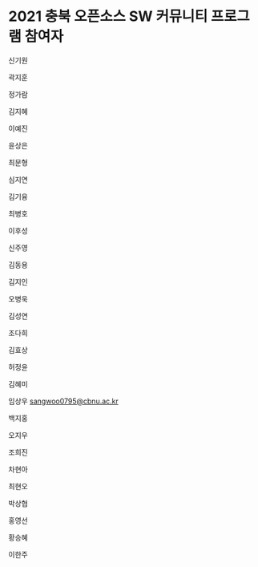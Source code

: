 # 2021 충북 오픈소스 SW 커뮤니티 프로그램 참여자

신기원

곽지훈

정가람

김지혜

이예진

윤상은

최문형

심지연

김기융

최병호

이후성

신주영

김동용

김지인

오병욱

김성연

조다희

김효상

허정윤

김혜미

임상우 sangwoo0795@cbnu.ac.kr

백지홍

오지우

조희진

차현아

최현오

박상협

홍영선

황승혜

이한주
